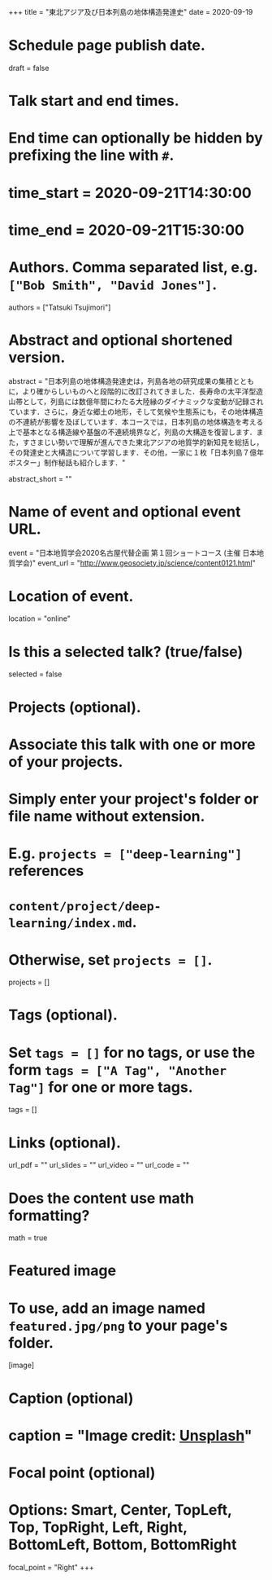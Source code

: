 +++
title = "東北アジア及び日本列島の地体構造発達史"
date = 2020-09-19

# Schedule page publish date.
draft = false

# Talk start and end times.
#   End time can optionally be hidden by prefixing the line with `#`.
# time_start = 2020-09-21T14:30:00
# time_end = 2020-09-21T15:30:00

# Authors. Comma separated list, e.g. `["Bob Smith", "David Jones"]`.
authors = ["Tatsuki Tsujimori"]

# Abstract and optional shortened version.
abstract = "日本列島の地体構造発達史は，列島各地の研究成果の集積とともに，より確からしいものへと段階的に改訂されてきました．長寿命の太平洋型造山帯として，列島には数億年間にわたる大陸縁のダイナミックな変動が記録されています．さらに，身近な郷土の地形，そして気候や生態系にも，その地体構造の不連続が影響を及ぼしています．本コースでは，日本列島の地体構造を考える上で基本となる構造線や基盤の不連続境界など，列島の大構造を復習します．また，すさまじい勢いで理解が進んできた東北アジアの地質学的新知見を総括し，その発達史と大構造について学習します．その他，一家に１枚「日本列島７億年ポスター」制作秘話も紹介します．"

abstract_short = ""

# Name of event and optional event URL.
event = "日本地質学会2020名古屋代替企画 第１回ショートコース (主催 日本地質学会)"
event_url = "http://www.geosociety.jp/science/content0121.html"

# Location of event.
location = "online"

# Is this a selected talk? (true/false)
selected = false

# Projects (optional).
#   Associate this talk with one or more of your projects.
#   Simply enter your project's folder or file name without extension.
#   E.g. `projects = ["deep-learning"]` references 
#   `content/project/deep-learning/index.md`.
#   Otherwise, set `projects = []`.
projects = []

# Tags (optional).
#   Set `tags = []` for no tags, or use the form `tags = ["A Tag", "Another Tag"]` for one or more tags.
tags = []

# Links (optional).
url_pdf = ""
url_slides = ""
url_video = ""
url_code = ""

# Does the content use math formatting?
math = true

# Featured image
# To use, add an image named `featured.jpg/png` to your page's folder. 
[image]
  # Caption (optional)
#  caption = "Image credit: [**Unsplash**](https://unsplash.com/photos/bzdhc5b3Bxs)"

  # Focal point (optional)
  # Options: Smart, Center, TopLeft, Top, TopRight, Left, Right, BottomLeft, Bottom, BottomRight
  focal_point = "Right"
+++
